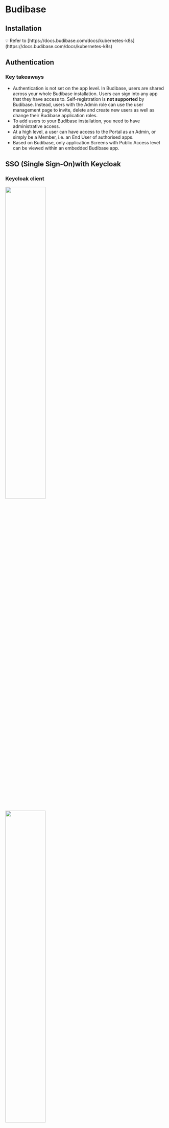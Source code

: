 # Budibase

## Installation

<aside>
💡 Refer to [https://docs.budibase.com/docs/kubernetes-k8s](https://docs.budibase.com/docs/kubernetes-k8s)

</aside>

## Authentication

### Key takeaways

- Authentication is not set on the app level. In Budibase, users are shared across your whole Budibase installation. Users can sign into any app that they have access to. Self-registration is **not supported** by Budibase. Instead, users with the Admin role can use the user management page to invite, delete and create new users as well as change their Budibase application roles.
- To add users to your Budibase installation, you need to have administrative access.
- At a high level, a user can have access to the Portal as an Admin, or simply be a Member, i.e. an End User of authorised apps.
- Based on Budibase, only application Screens with Public Access level can be viewed within an embedded Budibase app.

## SSO (Single Sign-On)with Keycloak

### Keycloak client

<img src="./assets/client-config-1.png" width="50%">

<img src="./assets/client-config-2.png" width="50%">

### Nginx to act as a reverse proxy (optional)

<img src="./assets/nginx-config.png" width="50%">

### Budibase settings

| Fields | Remarks |
| --- | --- |
| Config URL | URL where Budibase can find the OpenID Provider Configuration Document |
| Client ID | Unique ID issued by Keycloak |
| Client Secret | Unique secret issued by Keycloak |
| Callback URL | Default is http://localhost:10000/api/global/auth/oidc/callback |
| Activated | Enable this option |

<img src="./assets/budibase-authentication-config.png" width="50%">

<aside>
💡 Since users can only be added using the Budibase user management panel, be sure to add the user email in Budibase before logging into Keycloak using valid credentials.

</aside>

<aside>
💡 All pages should be set to Public. You can integrate the Keycloak authentication scheme using the budi-redirect-keycloak plugin.

</aside>

## Access control with Keycloak

Given that the audience for different pages is different, we need to implement access control. Budibase manages refresh tokens and provide us with access tokens, which can be used in REST queries. We include this access token in the authorization header when we send requests to Keycloak REST endpoints.

Keycloak Admin REST API provides many endpoints to perform administrative tasks such as retrieving user information and related roles.

Budibase provides us with the user’s access token, which can be used in REST queries. Using this token, we can use Keycloak REST endpoints to retrieve user information and related roles.

### Client roles

We start by creating client roles and assigning them to users (role mapping). In the example below, we create a client role, user, for standard users.

<img src="./assets/client-roles-example.png" width="50%">

<aside>
💡 The first REST endpoint we use to retrieve user’s information like user id is http://{keycloak_domain}/realms/master/protocol/openid-connect/userinfo.

</aside>

```html
Endpoint to retrieve user's information
http://{keycloak_domain}/realms/master/protocol/openid-connect/userinfo

Endpoint to retrieve user's roles
http://{keycloak_domain}/admin/realms/master/users/{user_id}/role-mappings/clients/{client_id}
```

### Budibase (protected) page overview

<img src="./assets/budibase-protected-page.png" width="50%">

### Budibase REST queries

<img src="./assets/budibase-userinfo-query.png" width="50%">

<aside>
💡 Add the first data provider that is responsible for providing the user’s information. This is required to get the user id. The sub-field in the response object is the user id.

</aside>

<img src="./assets/budibase-roles-query.png" width="50%">

<aside>
💡 Add the second data provider that is responsible for providing user roles.

</aside>

### Achieving access control with conditional rendering

<img src="./assets/budibase-container-conditions-1.png" width="50%">

<img src="./assets/budibase-container-conditions-2.png" width="50%">

<aside>
💡 A parent container containing child components can be conditionally rendered based user roles.

</aside>